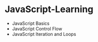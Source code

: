 # JavaScript-Learning
- JavaScript Basics
- JavaScript Control Flow
- JavaScript Iteration and Loops